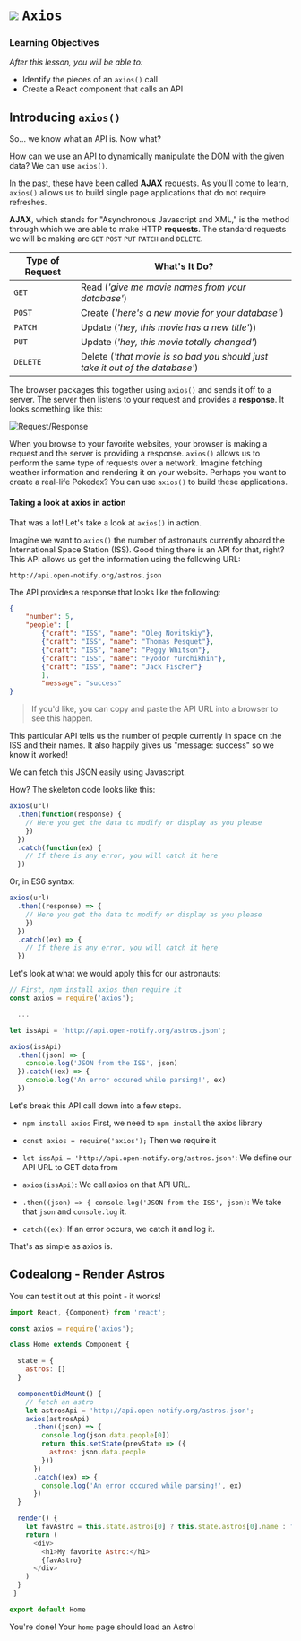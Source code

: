 # ![](https://ga-dash.s3.amazonaws.com/production/assets/logo-9f88ae6c9c3871690e33280fcf557f33.png) `Axios`


### Learning Objectives
*After this lesson, you will be able to:*
- Identify the pieces of an `axios()` call
- Create a React component that calls an API


## Introducing `axios()`

So... we know what an API is. Now what?

How can we use an API to dynamically manipulate the DOM with the given data? We can use `axios()`.

In the past, these have been called **AJAX** requests. As you'll come to learn, `axios()` allows us to build single page applications that do not require refreshes.

**AJAX**, which stands for "Asynchronous Javascript and XML," is the method through which we are able to make HTTP **requests**. The standard requests we will be making are `GET` `POST` `PUT` `PATCH` and `DELETE`.

| Type of Request | What's It Do? |
|-----------------|---------------|
| `GET`  | Read (*'give me movie names from your database'*)|
| `POST` | Create (*'here's a new movie for your database'*)|
| `PATCH` | Update (*'hey, this movie has a new title'*)) |
| `PUT` | Update (*'hey, this movie totally changed'*) |
| `DELETE` | Delete (*'that movie is so bad you should just take it out of the database'*) |

The browser packages this together using `axios()` and sends it off to a server. The server then listens to your request and provides a **response**. It looks something like this:

![Request/Response](https://i.imgur.com/hmpidR6.png)

When you browse to your favorite websites, your browser is making a request and the server is providing a response. `axios()` allows us to perform the same type of requests over a network. Imagine fetching weather information and rendering it on your website. Perhaps you want to create a real-life Pokedex? You can use `axios()` to build these applications.

#### Taking a look at axios in action

That was a lot! Let's take a look at `axios()` in action.

Imagine we want to `axios()` the number of astronauts currently aboard the International Space Station (ISS). Good thing there is an API for that, right? This API allows us get the information using the following URL:

```
http://api.open-notify.org/astros.json
```

The API provides a response that looks like the following:

```json
{
	"number": 5,
	"people": [
		{"craft": "ISS", "name": "Oleg Novitskiy"},
		{"craft": "ISS", "name": "Thomas Pesquet"},
		{"craft": "ISS", "name": "Peggy Whitson"},
		{"craft": "ISS", "name": "Fyodor Yurchikhin"},
		{"craft": "ISS", "name": "Jack Fischer"}
		],
		"message": "success"
}
```


> If you'd like, you can copy and paste the API URL into a browser to see this happen.

This particular API tells us the number of people currently in space on the ISS and their names. It also happily gives us "message: success" so we know it worked!

We can fetch this JSON easily using Javascript.

How? The skeleton code looks like this:

```js
axios(url)
  .then(function(response) {
    // Here you get the data to modify or display as you please
    })
  })
  .catch(function(ex) {
    // If there is any error, you will catch it here
  })  
```

Or, in ES6 syntax:

```js
axios(url)
  .then((response) => {
    // Here you get the data to modify or display as you please
    })
  })
  .catch((ex) => {
    // If there is any error, you will catch it here
  })  
```

Let's look at what we would apply this for our astronauts:


```js
// First, npm install axios then require it
const axios = require('axios');

  ...

let issApi = 'http://api.open-notify.org/astros.json';

axios(issApi)
  .then((json) => {
    console.log('JSON from the ISS', json)
  }).catch((ex) => {
    console.log('An error occured while parsing!', ex)
  })
```

Let's break this API call down into a few steps.

* `npm install axios`
First, we need to `npm install` the axios library

* `const axios = require('axios');`
Then we require it

* `let issApi = 'http://api.open-notify.org/astros.json'`:
We define our API URL to GET data from

* `axios(issApi)`: We call axios on that API URL.

* `.then((json) => {
	console.log('JSON from the ISS', json)`: We take that `json` and `console.log` it.

* `catch((ex)`: If an error occurs, we catch it and log it.

That's as simple as axios is.


## Codealong - Render Astros


You can test it out at this point - it works!


```js
import React, {Component} from 'react';

const axios = require('axios');

class Home extends Component {

  state = {
    astros: []
  }

  componentDidMount() {
    // fetch an astro
    let astrosApi = 'http://api.open-notify.org/astros.json';
    axios(astrosApi)
      .then((json) => {
        console.log(json.data.people[0])
        return this.setState(prevState => ({
          astros: json.data.people
        }))
      })
      .catch((ex) => {
        console.log('An error occured while parsing!', ex)
      })
  }

  render() {
    let favAstro = this.state.astros[0] ? this.state.astros[0].name : "Loading..."
    return (
      <div>
        <h1>My favorite Astro:</h1>
        {favAstro}
      </div>
    )
  }
 }

export default Home
```

You're done! Your `home` page should load an Astro!
